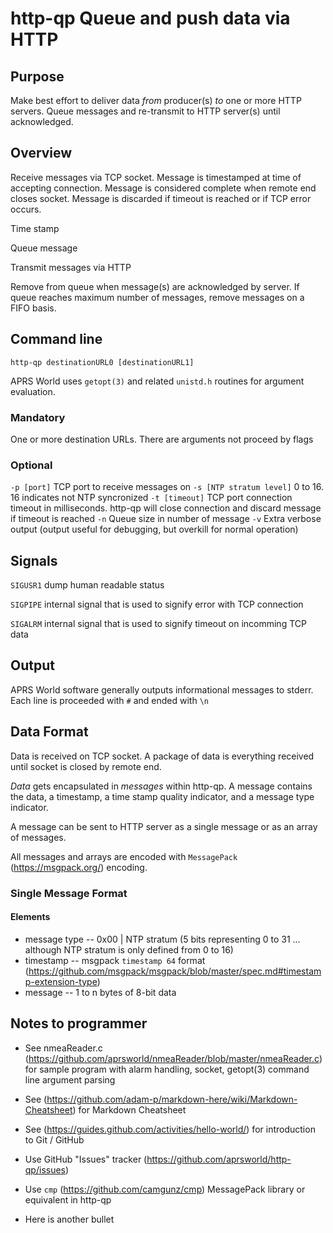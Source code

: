 # http-qp Queue and push data via HTTP

## Purpose

Make best effort to deliver data *from* producer(s) *to* one or more HTTP servers. Queue messages and re-transmit to HTTP server(s) until acknowledged.

## Overview

Receive messages via TCP socket. Message is timestamped at time of accepting connection. Message is considered complete when remote end closes socket. Message is discarded if timeout is reached or if TCP error occurs.

Time stamp

Queue message

Transmit messages via HTTP

Remove from queue when message(s) are acknowledged by server. If queue reaches maximum number of messages, remove messages on a FIFO basis.


## Command line
`http-qp destinationURL0 [destinationURL1]`

APRS World uses `getopt(3)` and related `unistd.h` routines for argument evaluation.

### Mandatory

One or more destination URLs. There are arguments not proceed by flags


### Optional
`-p [port]` TCP port to receive messages on
`-s [NTP stratum level]` 0 to 16. 16 indicates not NTP syncronized
`-t [timeout]` TCP port connection timeout in milliseconds. http-qp will close connection and discard message if timeout is reached
`-n` Queue size in number of message
`-v` Extra verbose output (output useful for debugging, but overkill for normal operation)


## Signals

`SIGUSR1` dump human readable status

`SIGPIPE` internal signal that is used to signify error with TCP connection

`SIGALRM` internal signal that is used to signify timeout on incomming TCP data

## Output

APRS World software generally outputs informational messages to stderr. Each line is proceeded with `#` and ended with `\n`

## Data Format

Data is received on TCP socket. A package of data is everything received until socket is closed by remote end.

*Data* gets encapsulated in *messages* within http-qp. A message contains the data, a timestamp, a time stamp quality indicator, and a message type indicator.

A message can be sent to HTTP server as a single message or as an array of messages.

All messages and arrays are encoded with `MessagePack` (https://msgpack.org/) encoding.

### Single Message Format

#### Elements
- message type
-- 0x00 | NTP stratum (5 bits representing 0 to 31 ... although NTP stratum is only defined from 0 to 16)
- timestamp
-- msgpack `timestamp 64` format (https://github.com/msgpack/msgpack/blob/master/spec.md#timestamp-extension-type)
- message
-- 1 to n bytes of 8-bit data


## Notes to programmer

- See nmeaReader.c (https://github.com/aprsworld/nmeaReader/blob/master/nmeaReader.c) for sample program with alarm handling, socket, getopt(3) command line argument parsing

- See (https://github.com/adam-p/markdown-here/wiki/Markdown-Cheatsheet) for Markdown Cheatsheet

- See (https://guides.github.com/activities/hello-world/) for introduction to Git / GitHub

- Use GitHub "Issues" tracker (https://github.com/aprsworld/http-qp/issues)

- Use `cmp` (https://github.com/camgunz/cmp) MessagePack library or equivalent in http-qp

- Here is another bullet
